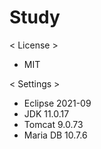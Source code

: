 # Study

< License >
 - MIT

< Settings >
 - Eclipse 2021-09
 - JDK 11.0.17
 - Tomcat 9.0.73
 - Maria DB 10.7.6